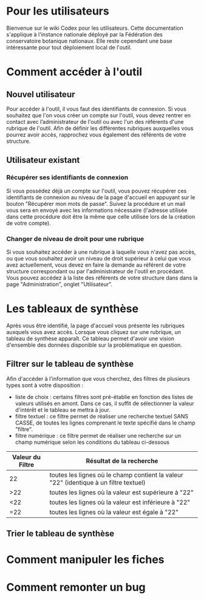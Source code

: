 # Pour les utilisateurs

Bienvenue sur le wiki Codex pour les utilisateurs. Cette documentation s'applique à l'instance nationale déployé par la Fédération des conservatoire botanique nationaux. Elle reste cependant une base intéressante pour tout déploiement local de l'outil.

# Comment accéder à l'outil
## Nouvel utilisateur

Pour accéder à l'outil, il vous faut des identifiants de connexion.
Si vous souhaitez que l'on vous créer un compte sur l'outil, vous devez rentrer en contact avec l’administrateur de l'outil ou avec l'un des référents d'une rubrique de l'outil.
Afin de définir les différentes rubriques auxquelles vous pourrez avoir accès, rapprochez vous également des référents de votre structure.

## Utilisateur existant
### Récupérer ses identifiants de connexion
Si vous possédez déjà un compte sur l'outil, vous pouvez récupérer ces identifiants de connexion au niveau de la page d'accueil en appuyant sur le bouton "Récupérer mon mots de passe". Suivez la procédure et un mail vous sera en envoyé avec les informations nécessaire (l'adresse utilisée dans cette procédure doit être la même que celle utilisée lors de la création de votre compte).

### Changer de niveau de droit pour une rubrique
Si vous souhaitez accéder à une rubrique à laquelle vous n'avez pas accès, ou que vous souhaitez avoir un niveau de droit supérieur à celui que vous avez actuellement, vous devez en faire la demande au référent de votre structure correspondant ou par l'administrateur de l'outil en procédant.
Vous pouvez accédez à la liste des référents de votre structure dans dans la page "Administration", onglet "Utilisateur".

# Les tableaux de synthèse
Après vous être identifié, la page d'accueil vous présente les rubriques auxquels vous avez accès. Lorsque vous cliquez sur une rubrique, un tableau de synthèse apparaît.
Ce tableau permet d'avoir une vision d'ensemble des données disponible sur la problématique en question.

## Filtrer sur le tableau de synthèse
Afin d'accéder à l'information que vous cherchez, des filtres de plusieurs types sont à votre disposition :
- liste de choix : certains filtres sont pré-établie en fonction des listes de valeurs utilisés en amont. Dans ce cas, il suffit de sélectionner la valeur d'intérêt et le tableau se mettra à jour.
- filtre textuel : ce filtre permet de réaliser une recherche textuel SANS CASSE, de toutes les lignes comprenant le texte spécifié dans le champ "filtre".
- filtre numérique : ce filtre permet de réaliser une recherche sur un champ numérique selon les conditions du tableau ci-dessous 

| Valeur du Filtre | Résultat de la recherche |
| -- | -- |
| 22 | toutes les lignes où le champ contient la valeur "22" (identique à un filtre textuel) |
| >22 | toutes les lignes où la valeur est supérieure à "22" |
| <22 | toutes les lignes où la valeur est inférieure à "22" |
| =22 | toutes les lignes où la valeur est égale à "22" |

## Trier le tableau de synthèse


# Comment manipuler les fiches

# Comment remonter un bug